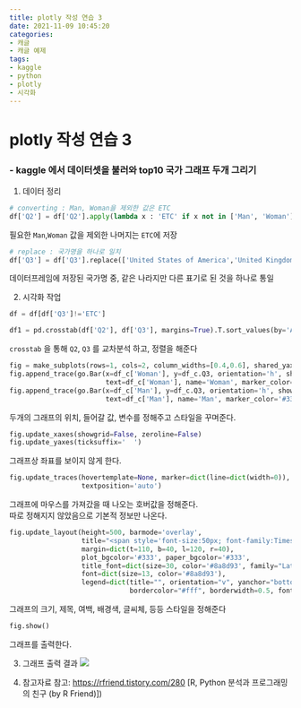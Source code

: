 ```yaml
---
title: plotly 작성 연습 3
date: 2021-11-09 10:45:20
categories:
- 캐글
- 캐글 예제
tags:
- kaggle
- python
- plotly
- 시각화
---
```


# plotly 작성 연습 3
### - kaggle 에서 데이터셋을 불러와 top10 국가 그래프 두개 그리기

1. 데이터 정리
```python
# converting : Man, Woman을 제외한 값은 ETC
df['Q2'] = df['Q2'].apply(lambda x : 'ETC' if x not in ['Man', 'Woman'] else x)
```
필요한 `Man`,`Woman` 값을 제외한 나머지는 `ETC`에 저장

```python
# replace : 국가명을 하나로 일치
df['Q3'] = df['Q3'].replace(['United States of America','United Kingdom of Great Britain and Northern Ireland'], ['USA','UK & NI'])
```
데이터프레임에 저장된 국가명 중, 같은 나라지만 다른 표기로 된 것을 하나로 통일

2. 시각화 작업
```python
df = df[df['Q3']!='ETC']

df1 = pd.crosstab(df['Q2'], df['Q3'], margins=True).T.sort_values(by='All', ascending=False)[:11].iloc[1: , :].reset_index()
```
`crosstab` 을 통해 `Q2`, `Q3` 를 교차분석 하고, 정렬을 해준다
```python
fig = make_subplots(rows=1, cols=2, column_widths=[0.4,0.6], shared_yaxes=True, horizontal_spacing=0)
fig.append_trace(go.Bar(x=df_c['Woman'], y=df_c.Q3, orientation='h', showlegend=True, 
                        text=df_c['Woman'], name='Woman', marker_color='#6D83AA'), 1, 1)
fig.append_trace(go.Bar(x=df_c['Man'], y=df_c.Q3, orientation='h', showlegend=True, 
                        text=df_c['Man'], name='Man', marker_color='#334668'), 1, 2)
```
두개의 그래프의 위치, 들어갈 값, 변수를 정해주고 스타일을 꾸며준다.
```python
fig.update_xaxes(showgrid=False, zeroline=False)
fig.update_yaxes(ticksuffix='  ')
```
그래프상 좌표를 보이지 않게 한다.
```python
fig.update_traces(hovertemplate=None, marker=dict(line=dict(width=0)),
                  textposition='auto')
```
그래프에 마우스를 가져갔을 때 나오는 호버값을 정해준다.<br>
따로 정해지지 않았음으로 기본적 정보만 나온다.
```python
fig.update_layout(height=500, barmode='overlay', 
                  title="<span style='font-size:50px; font-family:Times New Roman'>Top 10 Country</span>",
                  margin=dict(t=110, b=40, l=120, r=40),               
                  plot_bgcolor='#333', paper_bgcolor='#333',
                  title_font=dict(size=30, color='#8a8d93', family="Lato, sans-serif"),
                  font=dict(size=13, color='#8a8d93'),
                  legend=dict(title="", orientation="v", yanchor="bottom", xanchor="center", x=0.83, y=1.05,
                              bordercolor="#fff", borderwidth=0.5, font_size=13))
```
그래프의 크기, 제목, 여백, 배경색, 글씨체, 등등 스타일을 정해준다
```python
fig.show()
```
그래프를 출력한다.

3. 그래프 출력 결과
![](/images/plotly/top10country.png)


4. 참고자료
참고: https://rfriend.tistory.com/280 [R, Python 분석과 프로그래밍의 친구 (by R Friend)])